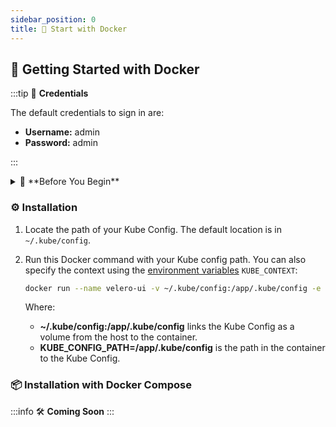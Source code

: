 ```yaml
---
sidebar_position: 0
title: 🐳 Start with Docker
---
```

## 🚀 **Getting Started with Docker**

:::tip 🔑 **Credentials**

The default credentials to sign in are:

- **Username:** admin
- **Password:** admin

:::

<details>
<summary>🔧 **Before You Begin**</summary>

### 🛠 **Installing Docker**

#### 🖥️ For Windows and Mac Users:

- Download **Docker Desktop** from [Docker's official website](https://www.docker.com/products/docker-desktop).
- Follow the installation instructions provided. After installation, open **Docker Desktop** to ensure it's running properly.

#### 🐧 For Linux Users (Ubuntu, Debian, CentOS, etc.):

- Download **Docker** from [Docker's official website](https://docs.docker.com/engine/install/).
- Follow the installation instructions provided.

</details>

### ⚙️ **Installation**

1. Locate the path of your Kube Config. The default location is in `~/.kube/config`.

2. Run this Docker command with your Kube config path. You can also specify the context using the [environment variables](/getting-started/environment-variables) `KUBE_CONTEXT`:
    ```bash
    docker run --name velero-ui -v ~/.kube/config:/app/.kube/config -e KUBE_CONFIG_PATH=/app/.kube/config -d -p 3333:3000 otwld/velero-ui:latest
    ```
    Where:
      - **~/.kube/config:/app/.kube/config** links the Kube Config as a volume from the host to the container.
      - **KUBE_CONFIG_PATH=/app/.kube/config** is the path in the container to the Kube Config.

### 📦 **Installation with Docker Compose**

:::info 🛠️ **Coming Soon**
:::
